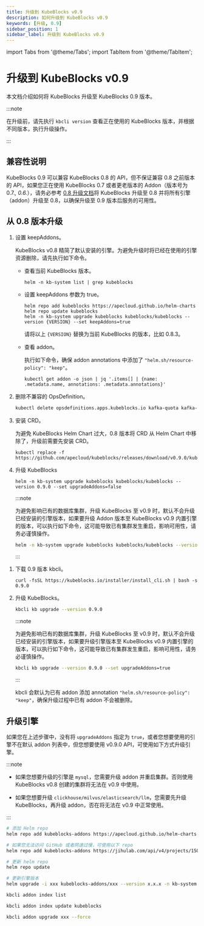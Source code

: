 ```yaml
---
title: 升级到 KubeBlocks v0.9
description: 如何升级到 KubeBlocks v0.9
keywords: [升级, 0.9]
sidebar_position: 1
sidebar_label: 升级到 KubeBlocks v0.9
---
```


import Tabs from '@theme/Tabs';
import TabItem from '@theme/TabItem';

# 升级到 KubeBlocks v0.9

本文档介绍如何将 KubeBlocks 升级至 KubeBlocks 0.9 版本。

:::note

在升级前，请先执行 `kbcli version` 查看正在使用的 KubeBlocks 版本，并根据不同版本，执行升级操作。

:::

## 兼容性说明

KubeBlocks 0.9 可以兼容 KubeBlocks 0.8 的 API，但不保证兼容 0.8 之前版本的 API，如果您正在使用 KubeBlocks 0.7 或者更老版本的 Addon（版本号为 0.7.*, 0.6.*），请务必参考 [0.8 升级文档](./upgrade-kubeblocks-to-0.8.md)将 KubeBlocks 升级至 0.8 并将所有引擎（addon）升级至 0.8，以确保升级至 0.9 版本后服务的可用性。

## 从 0.8 版本升级

<Tabs>

<TabItem value="Helm" label="Helm" default>

1. 设置 keepAddons。

    KubeBlocks v0.8 精简了默认安装的引擎。为避免升级时将已经在使用的引擎资源删除，请先执行如下命令。

    - 查看当前 KubeBlocks 版本。

         ```shell
         helm -n kb-system list | grep kubeblocks
         ```

    - 设置 keepAddons 参数为 true。

         ```shell
         helm repo add kubeblocks https://apecloud.github.io/helm-charts
         helm repo update kubeblocks
         helm -n kb-system upgrade kubeblocks kubeblocks/kubeblocks --version {VERSION} --set keepAddons=true
         ```

         请将以上 `{VERSION}` 替换为当前 KubeBlocks 的版本，比如 0.8.3。

    - 查看 addon。

         执行如下命令，确保 addon annotations 中添加了 `"helm.sh/resource-policy": "keep"`。

         ```shell
         kubectl get addon -o json | jq '.items[] | {name: .metadata.name, annotations: .metadata.annotations}'
         ```

2. 删除不兼容的 OpsDefinition。

   ```bash
   kubectl delete opsdefinitions.apps.kubeblocks.io kafka-quota kafka-topic kafka-user-acl switchover
   ```

3. 安装 CRD。

   为避免 KubeBlocks Helm Chart 过大，0.8 版本将 CRD 从 Helm Chart 中移除了，升级前需要先安装 CRD。

    ```shell
    kubectl replace -f https://github.com/apecloud/kubeblocks/releases/download/v0.9.0/kubeblocks_crds.yaml
    ```

4. 升级 KubeBlocks

    ```shell
    helm -n kb-system upgrade kubeblocks kubeblocks/kubeblocks --version 0.9.0 --set upgradeAddons=false
    ```

    :::note

    为避免影响已有的数据库集群，升级 KubeBlocks 至 v0.9 时，默认不会升级已经安装的引擎版本，如果要升级 Addon 版本至 KubeBlocks v0.9 内置引擎的版本，可以执行如下命令，这可能导致已有集群发生重启，影响可用性，请务必谨慎操作。

    ```bash
    helm -n kb-system upgrade kubeblocks kubeblocks/kubeblocks --version 0.9.0 --set upgradeAddons=true
    ```

    :::

</TabItem>

<TabItem value="kbcli" label="kbcli">

1. 下载 0.9 版本 kbcli。

    ```shell
    curl -fsSL https://kubeblocks.io/installer/install_cli.sh | bash -s 0.9.0
    ```

2. 升级 KubeBlocks。

    ```bash
    kbcli kb upgrade --version 0.9.0 
    ```

    :::note

    为避免影响已有的数据库集群，升级 KubeBlocks 至 v0.9 时，默认不会升级已经安装的引擎版本，如果要升级引擎版本至 KubeBlocks v0.9 内置引擎的版本，可以执行如下命令，这可能导致已有集群发生重启，影响可用性，请务必谨慎操作。

    ```bash
    kbcli kb upgrade --version 0.9.0 --set upgradeAddons=true
    ```

    :::

    kbcli 会默认为已有 addon 添加 annotation `"helm.sh/resource-policy": "keep"`，确保升级过程中已有 addon 不会被删除。

</TabItem>

</Tabs>

## 升级引擎

如果您在上述步骤中，没有将 `upgradeAddons` 指定为 `true`，或者您想要使用的引擎不在默认 addon 列表中，但您想要使用 v0.9.0 API，可使用如下方式升级引擎。

:::note

- 如果您想要升级的引擎是 `mysql`，您需要升级 addon 并重启集群。否则使用 KubeBlocks v0.8 创建的集群将无法在 v0.9 中使用。

- 如果您想要升级 `clickhouse/milvus/elasticsearch/llm`，您需要先升级 KubeBlocks，再升级 addon，否在将无法在 v0.9 中正常使用。

:::

<Tabs>

<TabItem value="Helm" label="Helm" default>

```bash
# 添加 Helm repo 
helm repo add kubeblocks-addons https://apecloud.github.io/helm-charts

# 如果您无法访问 GitHub 或者网速过慢，可使用以下 repo
helm repo add kubeblocks-addons https://jihulab.com/api/v4/projects/150246/packages/helm/stable

# 更新 helm repo
helm repo update

# 更新引擎版本
helm upgrade -i xxx kubeblocks-addons/xxx --version x.x.x -n kb-system  
```

</TabItem>

<TabItem value="kbcli" label="kbcli">

```bash
kbcli addon index list

kbcli addon index update kubeblocks

kbcli addon upgrade xxx --force
```

</TabItem>

</Tabs>
